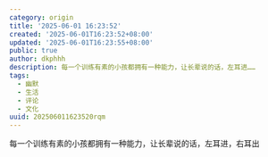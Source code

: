```yaml
---
category: origin
title: '2025-06-01 16:23:52'
created: '2025-06-01T16:23:52+08:00'
updated: '2025-06-01T16:23:55+08:00'
public: true
author: dkphhh
description: 每一个训练有素的小孩都拥有一种能力，让长辈说的话，左耳进……
tags:
  - 幽默
  - 生活
  - 评论
  - 文化
uuid: 202506011623520rqm
---
```


每一个训练有素的小孩都拥有一种能力，让长辈说的话，左耳进，右耳出
